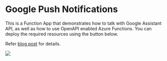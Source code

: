 # Google Push Notifications

This is a Function App that demonstrates how to talk with Google Assistant API, as well as how to use OpenAPI enabled Azure Functions. You can deploy the required resources using the button below.

Refer [blog post](https://dreamingincrm.com/2021/10/18/building-exposure-bot-using-google-actions-azure-functions-and-power-automate/) for details.

<a href="https://portal.azure.com/#create/Microsoft.Template/uri/https%3A%2F%2Fraw.githubusercontent.com%2Frajyraman%2FGoogle-Actions-Push-Notifications%2Fmain%2Fdeploy%2Fmain.json" target="_blank">
  <img src="https://aka.ms/deploytoazurebutton"/>
</a>
